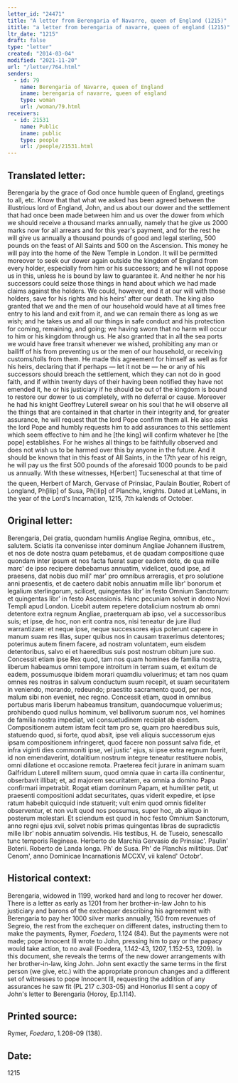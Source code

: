 ```yaml
---
letter_id: "24471"
title: "A letter from Berengaria of Navarre, queen of England (1215)"
ititle: "a letter from berengaria of navarre, queen of england (1215)"
ltr_date: "1215"
draft: false
type: "letter"
created: "2014-03-04"
modified: "2021-11-20"
url: "/letter/764.html"
senders:
  - id: 79
    name: Berengaria of Navarre, queen of England
    iname: berengaria of navarre, queen of england
    type: woman
    url: /woman/79.html
receivers:
  - id: 21531
    name: Public
    iname: public
    type: people
    url: /people/21531.html
---
```

<h2> Translated letter:</h2>Berengaria by the grace of God once humble queen of England, greetings to all, etc.
Know that that what we asked has been agreed between the illustrious lord of England, John, and us about our dower and the settlement that had once been made between him and us over the dower from which we should receive a thousand marks annually, namely that he give us 2000 marks now for all arrears and for this year's payment, and for the rest he will give us annually a thousand pounds of good and legal sterling, 500 pounds on the feast of All Saints and 500 on the Ascension.  This money he will pay into the home of the New Temple in London.
It will be permitted moreover to seek our dower again outside the kingdom of England from every holder, especially from him or his successors; and he will not oppose us in this, unless he is bound by law to guarantee it.  And neither he nor his successors could seize those things in hand about which we had made claims against the holders.  We could, however, end it at our will with those holders, save for his rights and his heirs' after our death.
The king also granted that we and the men of our household would have at all times free entry to his land and exit from it, and we can remain there as long as we wish; and he takes us and all our things in safe conduct and his protection for coming, remaining, and going; we having sworn that no harm will occur to him or his kingdom through us.
He also granted that in all the sea ports we would have free transit whenever we wished, prohibiting any man or bailiff of his from preventing us or the men of our household, or receiving customs/tolls from them.
He made this agreement for himself as well as for his heirs, declaring that if perhaps — let it not be — he or any of his successors should breach the settlement, which they can not do in good faith, and if within twenty days of their having been notified they have not emended it, he or his justiciary if he should be out of the kingdom is bound to restore our dower to us completely, with no deferral or cause.
Moreover he had his knight Geoffrey Luterell swear on his soul that he will observe all the things that are contained in that charter in their integrity and, for greater assurance, he will request that the lord Pope confirm them all.
He also asks the lord Pope and humbly requests him to add assurances to this settlement which seem effective to him and he [the king] will confirm whatever he [the pope] establishes.  For he wishes all things to be faithfully observed and does not wish us to be harmed over this by anyone in the future.
And it should be known that in this feast of All Saints, in the 17th year of his reign, he will pay us the first 500 pounds of the aforesaid 1000 pounds to be paid us annually.
With these witnesses, H[erbert] Tucseneschal at that time of the queen, Herbert of March, Gervase of Prinsiac, Paulain Boutier, Robert of Longland, Ph[ilip] of Susa, Ph[ilip] of Planche, knights.
Dated at LeMans, in the year of the Lord's Incarnation, 1215, 7th kalends of October.
<h2 class="mt-4"> Original letter:</h2>Berengaria, Dei gratia, quondam humilis Angliae Regina, omnibus, etc., salutem.
Sciatis ita convenisse inter dominum Angliae Johannem illustrem, et nos de dote nostra quam petebamus, et de quadam compositione quae quondam inter ipsum et nos facta fuerat super eadem dote, de qua mille marc' de ipso recipere debebamus annuatim, videlicet, quod ipse, ad praesens, dat nobis duo mill' mar' pro omnibus arreragiis, et pro solutione anni praesentis, et de caetero dabit nobis annuatim mille libr' bonorum et legalium sterlingorum, scilicet, quingentas libr' in festo Omnium Sanctorum: et quingentas libr' in festo Ascensionis.  Hanc pecuniam solvet in domo Novi Templi apud London.
Licebit autem repetere dotalicium nostrum ab omni detentore extra regnum Angliae, praeterquam ab ipso, vel a successoribus suis; et ipse, de hoc, non erit contra nos, nisi teneatur de jure illud warrantizare: et neque ipse, neque successores ejus poterunt capere in manum suam res illas, super quibus nos in causam traxerimus detentores; poterimus autem finem facere, ad nostram voluntatem, eum eisdem detentoribus, salvo ei et haeredibus suis post nostrum obitum jure suo.
Concessit etiam ipse Rex quod, tam nos quam homines de familia nostra, liberum habeamus omni tempore introitum in terram suam, et exitum de eadem, possumusque ibidem morari quamdiu voluerimus; et tam nos quam omnes res nostras in salvum conductum suum recepit, et suam securitatem in veniendo, morando, redeundo; praestito sacramento quod, per nos, malum sibi non eveniet, nec regno.
Concessit etiam, quod in omnibus portubus maris liberum habeamus transitum, quandocumque voluerimus; prohibendo quod nullus hominum, vel ballivorum suorum nos, vel homines de familia nostra impediat, vel consuetudinem recipiat ab eisdem.
Compositionem autem istam fecit tam pro se, quam pro haeredibus suis, statuendo quod, si forte, quod absit, ipse veli aliquis successorum ejus ipsam compositionem infringeret, quod facere non possunt salva fide, et infra viginti dies commoniti ipse, vel justic' ejus, si ipse extra regnum fuerit, id non emendaverint, dotalitium nostrum integre teneatur restituere nobis, omni dilatione et occasione remota.
Praeterea fecit jurare in animam suam Galfridum Luterell militem suum, quod omnia quae in carta illa continentur, obserbavit illibat; et, ad majorem securitatem, ea omnia a domino Papa confirmari impetrabit.
Rogat etiam dominum Papam, et humiliter petit, ut praesenti compositioni addat securitates, quas viderit expedire, et ipse ratum habebit quicquid inde statuerit; vult enim quod omnis fideliter observentur, et non vult quod nos possumus, super hoc, ab aliquo in posterum molestari.
Et sciendum est quod in hoc festo Omnium Sanctorum, anno regni ejus xvii, solvet nobis primas quingentas libras de supradictis mille libr' nobis annuatim solvendis.
His testibus,
H. de Tuseio, senescallo tunc temporis Regineae.
Herberto de Marchia
Gervasio de Prinsiac'.
Paulin' Boterii.
Roberto de Landa longa.
Ph' de Susa.
Ph' de Planchis militibus.
Dat' Cenom', anno Dominicae Incarnationis MCCXV, vii kalend' Octobr'.
<h2 class="mt-4"> Historical context:</h2><p>Berengaria, widowed in 1199, worked hard and long to recover her dower. There is a letter as early as 1201 from her brother-in-law John to his justiciary and barons of the exchequer describing his agreement with Berengaria to pay her 1000 silver marks annually, 150 from revenues of Segreio, the rest from the exchequer on different dates, instructing them to make the payments, Rymer, <em>Foedera</em>, 1.124 (84). But the payments were not made; pope Innocent III wrote to John, pressing him to pay or the papacy would take action, to no avail (Foedera, 1.142-43, 1207, 1.152-53, 1209). In this document, she reveals the terms of the new dower arrangements with her brother-in-law, king John. John sent exactly the same terms in the first person (we give, etc.) with the appropriate pronoun changes and a different set of witnesses to pope Innocent III, requesting the addition of any assurances he saw fit (PL 217 c.303-05) and Honorius III sent a copy of John's letter to Berengaria (Horoy, Ep.1.114).</p><h2 class="mt-4"> Printed source:</h2><p>Rymer, <em>Foedera</em>, 1.208-09 (138).</p><h2 class="mt-4"> Date:</h2>1215